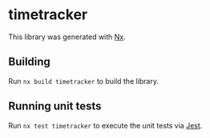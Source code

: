 # timetracker

This library was generated with [Nx](https://nx.dev).

## Building

Run `nx build timetracker` to build the library.

## Running unit tests

Run `nx test timetracker` to execute the unit tests via [Jest](https://jestjs.io).
